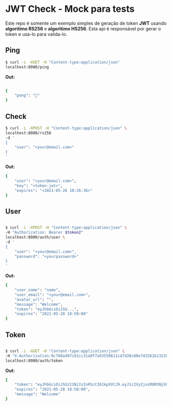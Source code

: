 # JWT Check - Mock para tests 

Este repo é somente um exemplo simples de geração de token **JWT** usando **algorítimo RS256** e **algoritimo HS256**.
Esta api é responsável por gerar o token e usa-lo para valida-lo.

## Ping
```bash
$ curl -i -XGET -H "Content-type:application/json" 
localhost:8080/ping

```

**Out:**
```bash

{
    "pong": "🏓"
}

```

## Check
```bash
$ curl -i -XPOST -H "Content-type:application/json" \
localhost:8080/rs256
-d '
{
    "user": "<your@email.com>"
}
'

```

**Out:**
```bash
{
    "user": "<your@email.com>",
    "key": "<token-jwt>",
    "expires": "<2021-05-26 10:26:36>"
}

```

## User
```bash

$ curl -i -XPOST -H "Content-type:application/json" \
-H "Authorization: Bearer $token2" 
localhost:8080/auth/user \
-d '
{
    "user": "<your@email.com>",
    "password": "<yourpassword>"
}
'

```

**Out:**
```bash
{
    "user_name": "name",
    "user_email": "<your@email.com>",
    "avatar_url": "",
    "message": "Welcome",
    "token": "eyJhbGciOiJSU...",
    "expires": "2021-05-28 18:50:08"
}

```

## Token
```bash

$ curl -i -XGET -H "Content-type:application/json" \
-H "X-Authorization:0c768ad97c01cc31a0f7a93550611cd7d28c60e743262b132286325aa05a500f" \
localhost:8080/auth/token

```

**Out:**
```bash
{
    "token": "eyJhbGciOiJSUzI1NiIsInR5cCI6IkpXVCJ9.eyJ1c2VyIjoiMGM3NjhhZDk3YzAxY2MzMWEwZjdhOTM1NTA2MTFjZDxxxxxx",
    "expires": "2021-05-28 18:50:08",
    "message": "Welcome"
}

```
